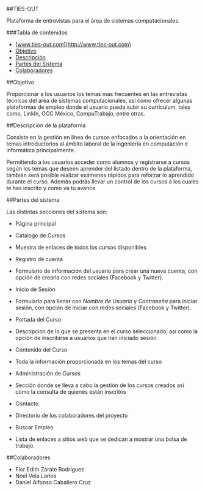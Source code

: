 ##TIES-OUT

Plataforma de entrevistas para el área de sistemas computacionales.

###Tabla de contenidos

* [www.ties-out.com](http://www.ties-out.com)
* [Objetivo](#objetivo)
* [Descripción](#descripción-de-la-plataforma)
* [Partes del Sistema](#partes-del-sistema)
* [Colaboradores](#colaboradores)

##Objetivo

Proporcionar a los usuarios los temas más frecuentes en las entrevistas técnicas del área de sistemas computacionales, así como ofrecer algunas plataformas de empleo donde el usuario pueda subir su currículum, tales como, LinkIn, OCC México, CompuTrabajo, entre otras.
    
##Descripción de la plataforma

Consiste en la gestión en línea de cursos enfocados a la orientación en temas introductorios al ámbito laboral de la ingeniería en computación e informática principalmente.

Permitiendo a los usuarios acceder como alumnos y registrarse a cursos según los temas que deseen aprender del listado dentro de la plataforma, también será posible realizar exámenes rápidos para reforzar lo aprendido durante el curso. Además podrás llevar un control de los cursos a los cuales te has inscrito y como va tu avance

##Partes del sistema

Las distintas secciones del sistema son:

* Página principal
* Catálogo de Cursos
 * Muestra de enlaces de todos los cursos disponibles

* Registro de cuenta  
 * Formulario de información del usuario para crear una nueva cuenta, con opción de crearla con redes sociales (Facebook y Twitter).

* Inicio de Sesión
 * Formulario para llenar con _Nombre de Usuario_ y _Contraseña_ para iniciar sesión, con opción de iniciar con redes sociales (Facebook y Twitter).

* Portada del Curso
 * Descripción de lo que se presenta en el curso seleccionado, así como la opción de inscribirse a usuarios que han iniciado sesión

* Contenido del Curso
 * Toda la información proporcionada en los temas del curso

* Administración de Cursos
 * Sección donde se lleva a cabo la gestión de los cursos creados así como la consulta de quienes están inscritos

* Contacto
 * Directorio de los colaboradores del proyecto


* Buscar Empleo
 * Lista de enlaces a sitios web que se dedican a mostrar una bolsa de trabajo.

##Colaboradores
* Flor Edith Zárate Rodríguez
* Noel Vela Larios
* Daniel Alfonso Caballero Cruz

